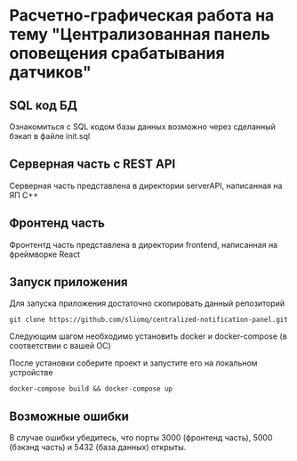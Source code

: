 # Расчетно-графическая работа на тему "Централизованная панель оповещения срабатывания датчиков"

## SQL код БД             

Ознакомиться с SQL кодом базы данных возможно через сделанный бэкап в файле init.sql

## Серверная часть с REST API 

Серверная часть представлена в директории serverAPI, написанная на ЯП C++

## Фронтенд часть 

Фронтентд часть представлена в директории frontend, написанная на фреймворке React

## Запуск приложения

Для запуска приложения достаточно скопировать данный репозиторий 

```
git clone https://github.com/sliomq/centralized-notification-panel.git
```

Следующим шагом необходимо установить docker и docker-compose (в соответствии с вашей ОС)

После установки соберите проект и запустите его на локальном устройстве

```
docker-compose build && docker-compose up
```

## Возможные ошибки

В случае ошибки убедитесь, что порты 3000 (фронтенд часть), 5000 (бэкэнд часть) и 5432 (база данных) открыты.

